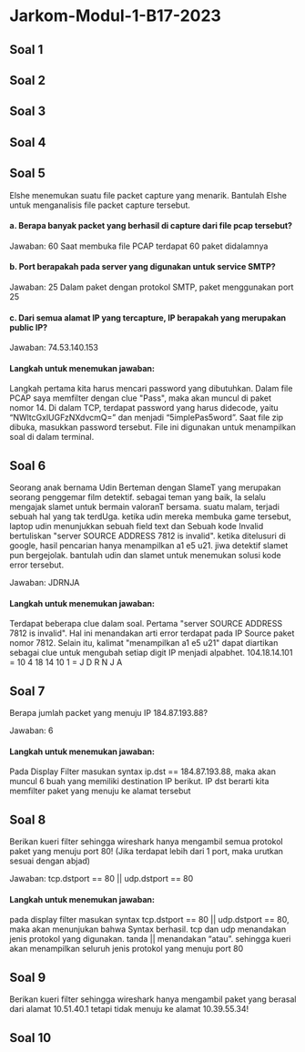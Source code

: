 # Jarkom-Modul-1-B17-2023

## Soal 1
## Soal 2
## Soal 3
## Soal 4

## Soal 5
Elshe menemukan suatu file packet capture yang menarik. Bantulah Elshe untuk menganalisis file packet capture tersebut.

#### a. Berapa banyak packet yang berhasil di capture dari file pcap tersebut?
Jawaban: 60
Saat membuka file PCAP terdapat 60 paket didalamnya 
#### b. Port berapakah pada server yang digunakan untuk service SMTP?
Jawaban: 25
Dalam paket dengan protokol SMTP, paket menggunakan port 25
#### c. Dari semua alamat IP yang tercapture, IP berapakah yang merupakan public IP?
Jawaban: 74.53.140.153

#### Langkah untuk menemukan jawaban:
Langkah pertama kita harus mencari password yang dibutuhkan. Dalam file PCAP saya memfilter dengan clue "Pass", maka akan muncul di paket nomor 14. Di dalam TCP, terdapat password yang harus didecode, yaitu “NWltcGxlUGFzNXdvcmQ=” dan menjadi “5implePas5word”. Saat file zip dibuka, masukkan password tersebut. File ini digunakan untuk menampilkan soal di dalam terminal.

## Soal 6
Seorang anak bernama Udin Berteman dengan SlameT yang merupakan seorang penggemar film detektif. sebagai teman yang baik, Ia selalu mengajak slamet untuk bermain valoranT bersama. suatu malam, terjadi sebuah hal yang tak terdUga. ketika udin mereka membuka game tersebut, laptop udin menunjukkan sebuah field text dan Sebuah kode Invalid bertuliskan "server SOURCE ADDRESS 7812 is invalid". ketika ditelusuri di google, hasil pencarian hanya menampilkan a1 e5 u21. jiwa detektif slamet pun bergejolak. bantulah udin dan slamet untuk menemukan solusi kode error tersebut.

Jawaban: JDRNJA
#### Langkah untuk menemukan jawaban:
Terdapat beberapa clue dalam soal. Pertama "server SOURCE ADDRESS 7812 is invalid". Hal ini menandakan arti error terdapat pada IP Source paket nomor 7812. Selain itu, kalimat "menampilkan a1 e5 u21" dapat diartikan sebagai clue untuk mengubah setiap digit IP menjadi alpabhet. 104.18.14.101 = 10 4 18 14 10 1 = J D R N J A

## Soal 7
Berapa jumlah packet yang menuju IP 184.87.193.88?

Jawaban: 6
#### Langkah untuk menemukan jawaban:
Pada Display Filter masukan syntax ip.dst == 184.87.193.88, maka akan muncul 6 buah yang memiliki destination IP berikut. IP dst berarti kita memfilter paket yang menuju ke alamat tersebut

## Soal 8
Berikan kueri filter sehingga wireshark hanya mengambil semua protokol paket yang menuju port 80! (Jika terdapat lebih dari 1 port, maka urutkan sesuai dengan abjad)

Jawaban: tcp.dstport == 80 || udp.dstport == 80
#### Langkah untuk menemukan jawaban:
pada display filter masukan syntax tcp.dstport == 80 || udp.dstport == 80, maka akan menunjukan bahwa Syntax berhasil. tcp dan udp menandakan jenis protokol yang digunakan. tanda || menandakan “atau”. sehingga kueri akan menampilkan seluruh jenis protokol yang menuju port 80

## Soal 9
Berikan kueri filter sehingga wireshark hanya mengambil paket yang berasal dari alamat 10.51.40.1 tetapi tidak menuju ke alamat 10.39.55.34!

## Soal 10
